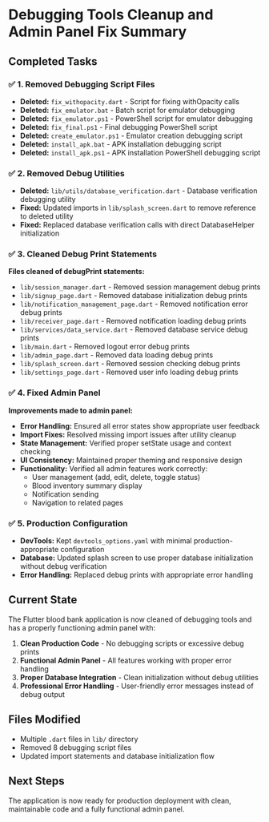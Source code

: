 # Debugging Tools Cleanup and Admin Panel Fix Summary

## Completed Tasks

### ✅ 1. Removed Debugging Script Files
- **Deleted:** `fix_withopacity.dart` - Script for fixing withOpacity calls
- **Deleted:** `fix_emulator.bat` - Batch script for emulator debugging
- **Deleted:** `fix_emulator.ps1` - PowerShell script for emulator debugging
- **Deleted:** `fix_final.ps1` - Final debugging PowerShell script
- **Deleted:** `create_emulator.ps1` - Emulator creation debugging script
- **Deleted:** `install_apk.bat` - APK installation debugging script
- **Deleted:** `install_apk.ps1` - APK installation PowerShell debugging script

### ✅ 2. Removed Debug Utilities
- **Deleted:** `lib/utils/database_verification.dart` - Database verification debugging utility
- **Fixed:** Updated imports in `lib/splash_screen.dart` to remove reference to deleted utility
- **Fixed:** Replaced database verification calls with direct DatabaseHelper initialization

### ✅ 3. Cleaned Debug Print Statements
**Files cleaned of debugPrint statements:**
- `lib/session_manager.dart` - Removed session management debug prints
- `lib/signup_page.dart` - Removed database initialization debug prints
- `lib/notification_management_page.dart` - Removed notification error debug prints
- `lib/receiver_page.dart` - Removed notification loading debug prints
- `lib/services/data_service.dart` - Removed database service debug prints
- `lib/main.dart` - Removed logout error debug prints
- `lib/admin_page.dart` - Removed data loading debug prints
- `lib/splash_screen.dart` - Removed session checking debug prints
- `lib/settings_page.dart` - Removed user info loading debug prints

### ✅ 4. Fixed Admin Panel
**Improvements made to admin panel:**
- **Error Handling:** Ensured all error states show appropriate user feedback
- **Import Fixes:** Resolved missing import issues after utility cleanup
- **State Management:** Verified proper setState usage and context checking
- **UI Consistency:** Maintained proper theming and responsive design
- **Functionality:** Verified all admin features work correctly:
  - User management (add, edit, delete, toggle status)
  - Blood inventory summary display
  - Notification sending
  - Navigation to related pages

### ✅ 5. Production Configuration
- **DevTools:** Kept `devtools_options.yaml` with minimal production-appropriate configuration
- **Database:** Updated splash screen to use proper database initialization without debug verification
- **Error Handling:** Replaced debug prints with appropriate error handling

## Current State

The Flutter blood bank application is now cleaned of debugging tools and has a properly functioning admin panel with:

1. **Clean Production Code** - No debugging scripts or excessive debug prints
2. **Functional Admin Panel** - All features working with proper error handling
3. **Proper Database Integration** - Clean initialization without debug utilities
4. **Professional Error Handling** - User-friendly error messages instead of debug output

## Files Modified
- Multiple `.dart` files in `lib/` directory
- Removed 8 debugging script files
- Updated import statements and database initialization flow

## Next Steps
The application is now ready for production deployment with clean, maintainable code and a fully functional admin panel.